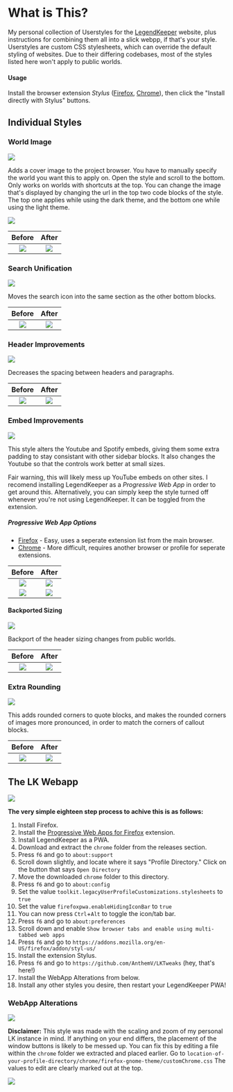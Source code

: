 # What is This?
My personal collection of Userstyles for the [LegendKeeper](https://www.legendkeeper.com/) website, plus instructions for combining them all into a slick webpp, if that's your style. Userstyles are custom CSS stylesheets, which can override the default styling of websites. Due to their differing codebases, most of the styles listed here won't apply to public worlds.

#### Usage
Install the browser extension *Stylus* ([Firefox](https://addons.mozilla.org/en-US/firefox/addon/styl-us/), [Chrome](https://chrome.google.com/webstore/detail/stylus/clngdbkpkpeebahjckkjfobafhncgmne)), then click the "Install directly with Stylus" buttons.




## Individual Styles 


### World Image
  
<p align="left">
  <a target="_blank" rel="noopener noreferrer" href="https://github.com/AnthemV/LKTweaks/raw/main/LKTweaks-World-Image.user.styl">
    <img src="https://img.shields.io/badge/Install%20directly%20with-Stylus-116b59.svg?longCache=true&style=flat"/>
  </a>
 </p>
  
Adds a cover image to the project browser. You have to manually specify the world you want this to apply on. Open the style and scroll to the bottom. Only works on worlds with shortcuts at the top. You can change the image that's displayed by changing the url in the top two code blocks of the style. The top one applies while using the dark theme, and the bottom one while using the light theme.


![](https://github.com/AnthemV/LKTweaks/blob/main/Screenshots/exampleworld.png?raw=true)


 
   Before             |  After 
:-------------------------:|:-------------------------:
![](https://github.com/AnthemV/LKTweaks/blob/main/Screenshots/BeforeWorldImage.png?raw=true)  |  ![](https://github.com/AnthemV/LKTweaks/blob/main/Screenshots/AftterWorldImage.png?raw=true)


  ### Search Unification 
  
<p align="left">
  <a target="_blank" rel="noopener noreferrer" href="https://github.com/AnthemV/LKTweaks/raw/main/LKTweaks-Search.user.styl">
    <img src="https://img.shields.io/badge/Install%20directly%20with-Stylus-116b59.svg?longCache=true&style=flat"/>
  </a>
 </p>
  
Moves the search icon into the same section as the other bottom blocks. 

 
   Before             |  After 
:-------------------------:|:-------------------------:
![](https://github.com/AnthemV/LKTweaks/blob/main/Screenshots/BeforeSearch2.png?raw=true)  |  ![](https://github.com/AnthemV/LKTweaks/blob/main/Screenshots/AfterSearch2.png?raw=true)


  ### Header Improvements
  
<p align="left">
  <a target="_blank" rel="noopener noreferrer" href="https://github.com/AnthemV/LKTweaks/raw/main/LKTweaks-Headers.user.styl">
    <img src="https://img.shields.io/badge/Install%20directly%20with-Stylus-116b59.svg?longCache=true&style=flat"/>
  </a>
 </p>
  
Decreases the spacing between headers and paragraphs.

 
   Before             |  After 
:-------------------------:|:-------------------------:
![](https://github.com/AnthemV/LKTweaks/blob/main/Screenshots/BeforeHeaaders.png?raw=true)  |  ![](https://github.com/AnthemV/LKTweaks/blob/main/Screenshots/AfterHeaders.png?raw=true)






### Embed Improvements 

<p align="left">
  <a target="_blank" rel="noopener noreferrer" href="https://github.com/AnthemV/LKTweaks/raw/main/LKTweaks-Embeds.user.styl">
    <img src="https://img.shields.io/badge/Install%20directly%20with-Stylus-116b59.svg?longCache=true&style=flat"/>
  </a>
 </p>

This style alters the Youtube and Spotify embeds, giving them some extra padding to stay consistant with other sidebar blocks. It also changes the Youtube so that the controls work better at small sizes. 

Fair warning, this will likely mess up YouTube embeds on other sites. I recomend installing LegendKeeper as a *Progressive Web App* in order to get around this. Alternatively, you can simply keep the style turned off whenever you're not using LegendKeeper. It can be toggled from the extension.

##### Progressive Web App Options
* [Firefox](https://addons.mozilla.org/en-US/firefox/addon/pwas-for-firefox/) - Easy, uses a seperate extension list from the main browser.
* [Chrome](https://support.google.com/chrome/answer/9658361) - More difficult, requires another browser or profile for seperate extensions.


Before             |  After 
:-------------------------:|:-------------------------:
![](https://github.com/AnthemV/LKTweaks/blob/main/Screenshots/Screenshot%20from%202023-03-03%2002-07-55.png?raw=true)  |  ![](https://github.com/AnthemV/LKTweaks/blob/main/Screenshots/Screenshot%20from%202023-03-03%2002-07-31.png?raw=true)
![](https://github.com/AnthemV/LKTweaks/blob/main/Screenshots/Screenshot%20from%202023-03-03%2002-08-05.png?raw=true)  |  ![](https://github.com/AnthemV/LKTweaks/blob/main/Screenshots/Screenshot%20from%202023-03-03%2002-07-20.png?raw=true)


  #### Backported Sizing
  
<p align="left">
  <a target="_blank" rel="noopener noreferrer" href="https://github.com/AnthemV/LKTweaks/raw/main/LKTweaks-Backports.user.styl">
    <img src="https://img.shields.io/badge/Install%20directly%20with-Stylus-116b59.svg?longCache=true&style=flat"/>
  </a>
 </p>
  
Backport of the header sizing changes from public worlds.

 
   Before             |  After 
:-------------------------:|:-------------------------:
![](https://github.com/AnthemV/LKTweaks/blob/main/Screenshots/BeforeBackports.png?raw=true)  |  ![](https://github.com/AnthemV/LKTweaks/blob/main/Screenshots/AfterBackports.png?raw=true)

 
 ### Extra Rounding 
 
<p align="left">
  <a target="_blank" rel="noopener noreferrer" href="https://github.com/AnthemV/LKTweaks/raw/main/LKTweaks-Rounding.user.styl">
    <img src="https://img.shields.io/badge/Install%20directly%20with-Stylus-116b59.svg?longCache=true&style=flat"/>
  </a>
 </p>
 
This adds rounded corners to quote blocks, and makes the rounded corners of images more pronounced, in order to match the corners of callout blocks. 

 
  Before             |  After 
:-------------------------:|:-------------------------:
![](https://github.com/AnthemV/LKTweaks/blob/main/Screenshots/BeforeRounding3.png?raw=true)  |  ![](https://github.com/AnthemV/LKTweaks/blob/main/Screenshots/AfterRounding3.png?raw=true)



## The LK Webapp
![](https://github.com/AnthemV/LKTweaks/blob/main/Screenshots/LkWebapp.png?raw=true)

**The very simple eighteen step process to achive this is as follows:**
1. Install Firefox.
2. Install the [Progressive Web Apps for Firefox](https://addons.mozilla.org/en-US/firefox/addon/pwas-for-firefox/) extension.
3. Install LegendKeeper as a PWA.
4. Download and extract the `chrome` folder from the releases section.
5. Press `f6` and go to `about:support`
6. Scroll down slightly, and locate where it says "Profile Directory." Click on the button that says `Open Directory`
7. Move the downloaded `chrome` folder to this directory. 
8. Press `f6` and go to `about:config`
9.  Set the value `toolkit.legacyUserProfileCustomizations.stylesheets` to `true`
10. Set the value `firefoxpwa.enableHidingIconBar` to `true`
11. You can now press `Ctrl`+`Alt` to toggle the icon/tab bar.
12. Press `f6` and go to `about:preferences`
13. Scroll down and enable `Show browser tabs and enable using multi-tabbed web apps`
14. Press `f6` and go to `https://addons.mozilla.org/en-US/firefox/addon/styl-us/`
15. Install the extension Stylus.
16. Press `f6` and go to `https://github.com/AnthemV/LKTweaks` (hey, that's here!)
17. Install the WebApp Alterations from below.
18. Install any other styles you desire, then restart your LegendKeeper PWA!



  ### WebApp Alterations
  
<p align="left">
  <a target="_blank" rel="noopener noreferrer" href="https://github.com/AnthemV/LKTweaks/raw/main/LKTweaks-Webapp.user.styl">
    <img src="https://img.shields.io/badge/Install%20directly%20with-Stylus-116b59.svg?longCache=true&style=flat"/>
  </a>
 </p>
 
 **Disclaimer:**
This style was made with the scaling and zoom of my personal LK instance in mind. If anything on your end differs, the placement of the window buttons is likely to be messed up. You can fix this by editing a file within the `chrome` folder we extracted and placed earlier. Go to `location-of-your-profile-directory/chrome/firefox-gnome-theme/customChrome.css` The values to edit are clearly marked out at the top. 

![](https://github.com/AnthemV/LKTweaks/blob/main/Screenshots/Howtoedit.png?raw=true)
